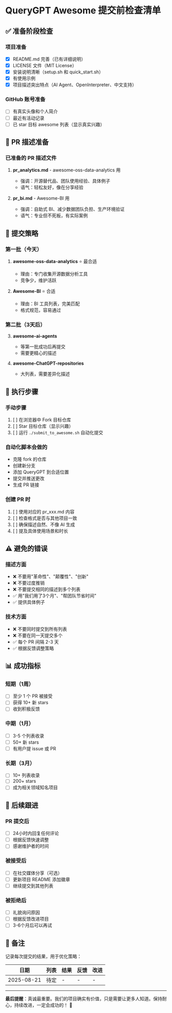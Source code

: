 # QueryGPT Awesome 提交前检查清单

## ✅ 准备阶段检查

### 项目准备
- [x] README.md 完善（已有详细说明）
- [x] LICENSE 文件（MIT License）
- [x] 安装说明清晰（setup.sh 和 quick_start.sh）
- [x] 有使用示例
- [x] 项目描述突出特点（AI Agent、OpenInterpreter、中文支持）

### GitHub 账号准备
- [ ] 有真实头像和个人简介
- [ ] 最近有活动记录
- [ ] 已 star 目标 awesome 列表（显示真实兴趣）

## 📝 PR 描述准备

### 已准备的 PR 描述文件
1. **pr_analytics.md** - awesome-oss-data-analytics 用
   - 强调：开源替代品、团队使用经验、具体例子
   - 语气：轻松友好，像在分享经验

2. **pr_bi.md** - Awesome-BI 用
   - 强调：自助式 BI、减少数据团队负担、生产环境验证
   - 语气：专业但不死板，有实际案例

## 🎯 提交策略

### 第一批（今天）
1. **awesome-oss-data-analytics** ⭐ 最合适
   - 理由：专门收集开源数据分析工具
   - 竞争少，维护活跃

2. **Awesome-BI** ⭐ 合适
   - 理由：BI 工具列表，完美匹配
   - 格式规范，容易通过

### 第二批（3天后）
3. **awesome-ai-agents**
   - 等第一批成功后再提交
   - 需要更精心的描述

4. **awesome-ChatGPT-repositories**
   - 大列表，需要差异化描述

## 🚀 执行步骤

### 手动步骤
1. [ ] 在浏览器中 Fork 目标仓库
2. [ ] Star 目标仓库（显示兴趣）
3. [ ] 运行 `./submit_to_awesome.sh` 自动化提交

### 自动化脚本会做的
- 克隆 fork 的仓库
- 创建新分支
- 添加 QueryGPT 到合适位置
- 提交并推送更改
- 生成 PR 链接

### 创建 PR 时
1. [ ] 使用对应的 pr_xxx.md 内容
2. [ ] 检查格式是否与其他项目一致
3. [ ] 确保描述自然、不像 AI 生成
4. [ ] 提及具体使用场景和时长

## ⚠️ 避免的错误

### 描述方面
- ❌ 不要用"革命性"、"颠覆性"、"创新"
- ❌ 不要过度推销
- ❌ 不要提交相同的描述到多个列表
- ✅ 用"我们用了3个月"、"帮团队节省时间"
- ✅ 提供具体例子

### 技术方面
- ❌ 不要同时提交到所有列表
- ❌ 不要在同一天提交多个
- ✅ 每个 PR 间隔 2-3 天
- ✅ 根据反馈调整策略

## 📊 成功指标

### 短期（1周）
- [ ] 至少 1 个 PR 被接受
- [ ] 获得 10+ 新 stars
- [ ] 收到积极反馈

### 中期（1月）
- [ ] 3-5 个列表收录
- [ ] 50+ 新 stars
- [ ] 有用户提 issue 或 PR

### 长期（3月）
- [ ] 10+ 列表收录
- [ ] 200+ stars
- [ ] 成为相关领域知名项目

## 🔄 后续跟进

### PR 提交后
- [ ] 24小时内回复任何评论
- [ ] 根据反馈快速调整
- [ ] 感谢维护者的时间

### 被接受后
- [ ] 在社交媒体分享（可选）
- [ ] 更新项目 README 添加徽章
- [ ] 继续提交到其他列表

### 被拒绝后
- [ ] 礼貌询问原因
- [ ] 根据反馈改进项目
- [ ] 3-6个月后可以再试

## 📝 备注

记录每次提交的结果，用于优化策略：

| 日期 | 列表 | 结果 | 反馈 | 改进 |
|------|------|------|------|------|
| 2025-08-21 | 待定 | - | - | - |

---

**最后提醒**：真诚最重要。我们的项目确实有价值，只是需要让更多人知道。保持耐心，持续改进，一定会成功的！ 💪
